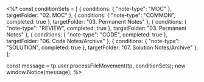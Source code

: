 <%*
const conditionSets = [
    { conditions: { "note-type": "MOC" }, targetFolder: "02. MOC" },
    { conditions: { "note-type": "COMMON", completed: true }, targetFolder: "03. Permanent Notes" },
    { conditions: { "note-type": "REVIEW", completed: true }, targetFolder: "03. Permanent Notes" },
    { conditions: { "note-type": "CODE", completed: true }, targetFolder: "06. Code Notes/Archive" },
    { conditions: { "note-type": "SOLUTION", completed: true }, targetFolder: "07. Solution Notes/Archive" },
];

const message = tp.user.processFileMovement(tp, conditionSets);
new window.Notice(message);
%>